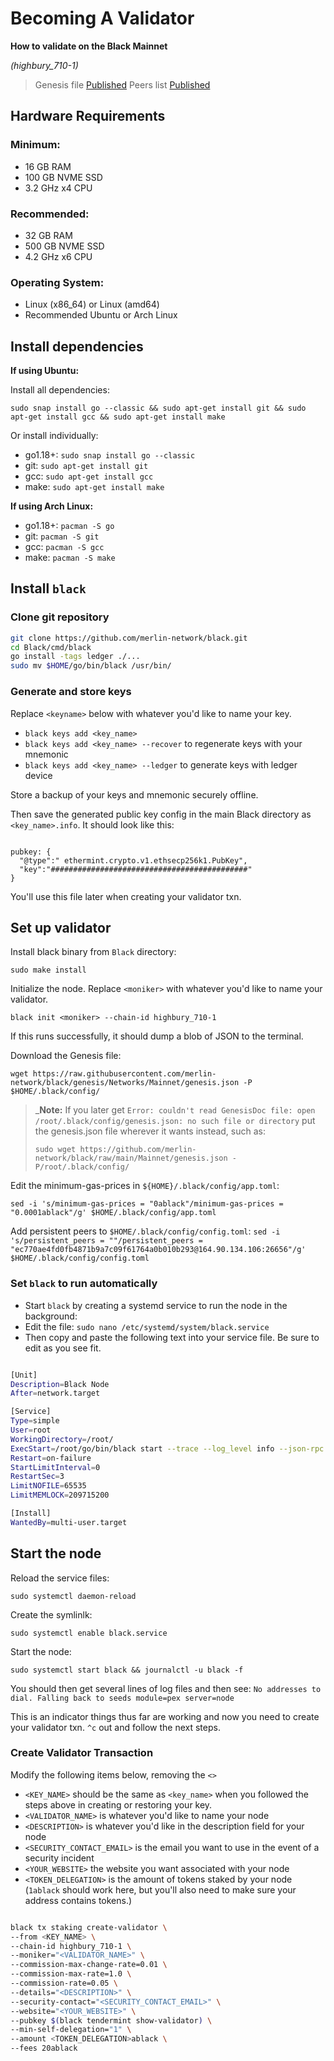 # Becoming A Validator

**How to validate on the Black Mainnet**

*(highbury_710-1)*

> Genesis file [Published](https://github.com/merlin-network/black/raw/main/Mainnet/genesis.json)
> Peers list [Published](https://github.com/merlin-network/black/blob/main/Mainnet/peers.txt)

## Hardware Requirements

### Minimum:
* 16 GB RAM
* 100 GB NVME SSD
* 3.2 GHz x4 CPU

### Recommended:
* 32 GB RAM
* 500 GB NVME SSD
* 4.2 GHz x6 CPU

### Operating System:
* Linux (x86_64) or Linux (amd64)
* Recommended Ubuntu or Arch Linux

## Install dependencies 

**If using Ubuntu:**

Install all dependencies:

`sudo snap install go --classic && sudo apt-get install git && sudo apt-get install gcc && sudo apt-get install make`

Or install individually:

* go1.18+: `sudo snap install go --classic`
* git: `sudo apt-get install git`
* gcc: `sudo apt-get install gcc`
* make: `sudo apt-get install make`

**If using Arch Linux:**

* go1.18+: `pacman -S go`
* git: `pacman -S git`
* gcc: `pacman -S gcc`
* make: `pacman -S make`

## Install `black`

### Clone git repository

```bash
git clone https://github.com/merlin-network/black.git
cd Black/cmd/black
go install -tags ledger ./...
sudo mv $HOME/go/bin/black /usr/bin/

```

### Generate and store keys

Replace `<keyname>` below with whatever you'd like to name your key.

*  `black keys add <key_name>`
*  `black keys add <key_name> --recover` to regenerate keys with your mnemonic
*  `black keys add <key_name> --ledger` to generate keys with ledger device

Store a backup of your keys and mnemonic securely offline.

Then save the generated public key config in the main Black directory as `<key_name>.info`. It should look like this:

```

pubkey: {
  "@type":" ethermint.crypto.v1.ethsecp256k1.PubKey",
  "key":"############################################"
}

```

You'll use this file later when creating your validator txn.

## Set up validator

Install black binary from `Black` directory: 

`sudo make install`

Initialize the node. Replace `<moniker>` with whatever you'd like to name your validator.

`black init <moniker> --chain-id highbury_710-1`

If this runs successfully, it should dump a blob of JSON to the terminal.

Download the Genesis file: 

`wget https://raw.githubusercontent.com/merlin-network/black/genesis/Networks/Mainnet/genesis.json -P $HOME/.black/config/` 

> _**Note:** If you later get `Error: couldn't read GenesisDoc file: open /root/.black/config/genesis.json: no such file or directory` put the genesis.json file wherever it wants instead, such as:
> 
> `sudo wget https://github.com/merlin-network/black/raw/main/Mainnet/genesis.json -P/root/.black/config/`

Edit the minimum-gas-prices in `${HOME}/.black/config/app.toml`:

`sed -i 's/minimum-gas-prices = "0ablack"/minimum-gas-prices = "0.0001ablack"/g' $HOME/.black/config/app.toml`

Add persistent peers to `$HOME/.black/config/config.toml`:
`sed -i 's/persistent_peers = ""/persistent_peers = "ec770ae4fd0fb4871b9a7c09f61764a0b010b293@164.90.134.106:26656"/g' $HOME/.black/config/config.toml`

### Set `black` to run automatically

* Start `black` by creating a systemd service to run the node in the background: 
* Edit the file: `sudo nano /etc/systemd/system/black.service`
* Then copy and paste the following text into your service file. Be sure to edit as you see fit.

```bash

[Unit]
Description=Black Node
After=network.target

[Service]
Type=simple
User=root
WorkingDirectory=/root/
ExecStart=/root/go/bin/black start --trace --log_level info --json-rpc.api eth,txpool,net,debug,web3 --api.enable
Restart=on-failure
StartLimitInterval=0
RestartSec=3
LimitNOFILE=65535
LimitMEMLOCK=209715200

[Install]
WantedBy=multi-user.target

```

## Start the node

Reload the service files: 

`sudo systemctl daemon-reload`

Create the symlinlk: 

`sudo systemctl enable black.service`

Start the node: 

`sudo systemctl start black && journalctl -u black -f`

You should then get several lines of log files and then see: `No addresses to dial. Falling back to seeds module=pex server=node`

This is an indicator things thus far are working and now you need to create your validator txn. `^c` out and follow the next steps.

### Create Validator Transaction

Modify the following items below, removing the `<>`

- `<KEY_NAME>` should be the same as `<key_name>` when you followed the steps above in creating or restoring your key.
- `<VALIDATOR_NAME>` is whatever you'd like to name your node
- `<DESCRIPTION>` is whatever you'd like in the description field for your node
- `<SECURITY_CONTACT_EMAIL>` is the email you want to use in the event of a security incident
- `<YOUR_WEBSITE>` the website you want associated with your node
- `<TOKEN_DELEGATION>` is the amount of tokens staked by your node (`1ablack` should work here, but you'll also need to make sure your address contains tokens.)

```bash

black tx staking create-validator \
--from <KEY_NAME> \
--chain-id highbury_710-1 \
--moniker="<VALIDATOR_NAME>" \
--commission-max-change-rate=0.01 \
--commission-max-rate=1.0 \
--commission-rate=0.05 \
--details="<DESCRIPTION>" \
--security-contact="<SECURITY_CONTACT_EMAIL>" \
--website="<YOUR_WEBSITE>" \
--pubkey $(black tendermint show-validator) \
--min-self-delegation="1" \
--amount <TOKEN_DELEGATION>ablack \
--fees 20ablack

```
